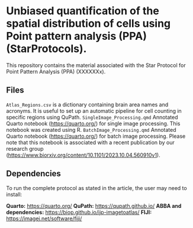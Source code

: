 # Unbiased quantification of the spatial distribution of cells using Point pattern analysis (PPA)(StarProtocols).

This repository contains the material associated with the Star Protocol for Point Pattern Analysis (PPA) (XXXXXXx). 

## Files

`Atlas_Regions.csv` is a dictionary containing brain area names and acronyms. It is useful to set up an automatic pipeline for cell counting in specific regions using QuPath. 
`SingleImage_Processing.qmd` Annotated Quarto notebook (https://quarto.org/) for single image processing. This notebook was created using R. 
`BatchImage_Processing.qmd` Annotated Quarto notebook (https://quarto.org/) for batch image processing. Please note that  this notebook is associated with a recent publication by our research group (https://www.biorxiv.org/content/10.1101/2023.10.04.560910v1). 

## Dependencies

To run the complete protocol as stated in the article, the user may need to install:

**Quarto:** https://quarto.org/
**QuPath:** https://qupath.github.io/
**ABBA and dependencies:** https://biop.github.io/ijp-imagetoatlas/
**FIJI:** https://imagej.net/software/fiji/
